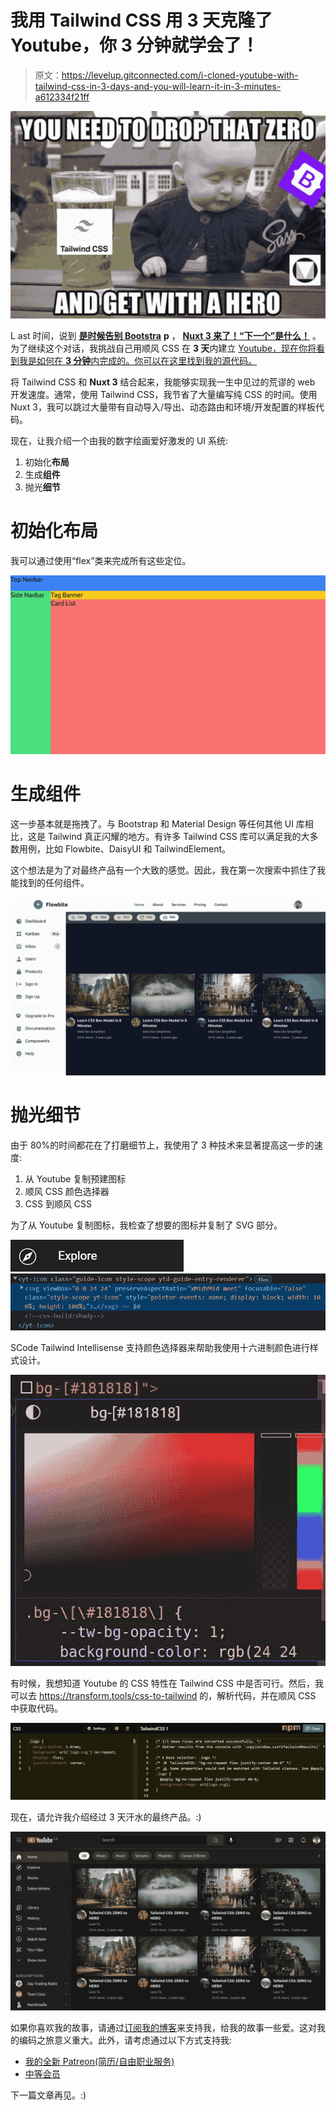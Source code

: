 # 我用 Tailwind CSS 用 3 天克隆了 Youtube，你 3 分钟就学会了！

> 原文：<https://levelup.gitconnected.com/i-cloned-youtube-with-tailwind-css-in-3-days-and-you-will-learn-it-in-3-minutes-a612334f21ff>

![](img/6ee62b5b484150bea732cf9bdc3ea7a3.png)

L ast 时间，说到 [**是时候告别 Bootstra**](https://leon101.medium.com/its-time-to-say-goodbye-to-bootstrap-11ed5fc9f3f1) **p** ， [**Nuxt 3 来了！“下一个”是什么！**](https://leon101.medium.com/nuxt-3-is-here-whats-next-2d92aeb34660) 。为了继续这个对话，我挑战自己用顺风 CSS 在 **3 天**内建立 [Youtube，现在你将看到我是如何在 **3 分钟**内完成的。你可以在这里找到我的源代码。](https://github.com/leon-to/youtube.nuxt3.tailwindcss)

将 Tailwind CSS 和 **Nuxt 3** 结合起来，我能够实现我一生中见过的荒谬的 web 开发速度。通常，使用 Tailwind CSS，我节省了大量编写纯 CSS 的时间。使用 Nuxt 3，我可以跳过大量带有自动导入/导出、动态路由和环境/开发配置的样板代码。

现在，让我介绍一个由我的数字绘画爱好激发的 UI 系统:

1.  初始化**布局**
2.  生成**组件**
3.  抛光**细节**

# 初始化**布局**

我可以通过使用“flex”类来完成所有这些定位。

![](img/c4c4171365119251113963044ac6b3ce.png)

# **生成**组件

这一步基本就是拖拽了。与 Bootstrap 和 Material Design 等任何其他 UI 库相比，这是 Tailwind 真正闪耀的地方。有许多 Tailwind CSS 库可以满足我的大多数用例，比如 Flowbite、DaisyUI 和 TailwindElement。

这个想法是为了对最终产品有一个大致的感觉。因此，我在第一次搜索中抓住了我能找到的任何组件。

![](img/08e604a951a4dcd09aab9d45778eedc4.png)

# 抛光细节

由于 80%的时间都花在了打磨细节上，我使用了 3 种技术来显著提高这一步的速度:

1.  从 Youtube 复制预建图标
2.  顺风 CSS 颜色选择器
3.  CSS 到顺风 CSS

为了从 Youtube 复制图标，我检查了想要的图标并复制了 SVG 部分。

![](img/f87edd8c8d25aac5b85427e5557c93f5.png)![](img/99e5755e609b7a792edca65a86dc06b3.png)

SCode Tailwind Intellisense 支持颜色选择器来帮助我使用十六进制颜色进行样式设计。

![](img/6e5cd9b3eaa0f0fa19f79ae14ff241b0.png)

有时候，我想知道 Youtube 的 CSS 特性在 Tailwind CSS 中是否可行。然后，我可以去 https://transform.tools/css-to-tailwind 的，解析代码，并在顺风 CSS 中获取代码。

![](img/e022215272d4c75e99ddf4a8af31a4ca.png)

现在，请允许我介绍经过 3 天汗水的最终产品。:)

![](img/164f317b629d4e9d24a907c0ab542c7a.png)

如果你喜欢我的故事，请通过[订阅我的博客](https://leon101.medium.com/subscribe)来支持我，给我的故事一些爱。这对我的编码之旅意义重大。此外，请考虑通过以下方式支持我:

*   [我的全新 Patreon(简历/自由职业服务)](https://www.patreon.com/leonto101)
*   [中等会员](https://leon101.medium.com/membership)

下一篇文章再见。:)